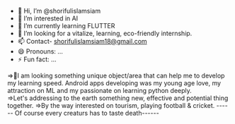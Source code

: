 - 👋 Hi, I’m @shorifulislamsiam
- 👀 I’m interested in AI 
- 🌱 I’m currently learning FLUTTER
- 💞️ I’m looking for a vitalize, learning, eco-friendly internship.
- 📫 Contact- shorifulislamsiam18@gmail.com
- 😄 Pronouns: ...
- ⚡ Fun fact: ...


=>💖I am looking something unique object/area that can help me to develop my learning speed. Android apps developing was my young age love, my attraction on ML and my passionate on learning python deeply.                                                                    
=>Let's addressing to the earth something new, effective and potential thing together.
=>By the way interested on tourism, playing football & cricket.
------ Of course every creaturs has to taste death------
